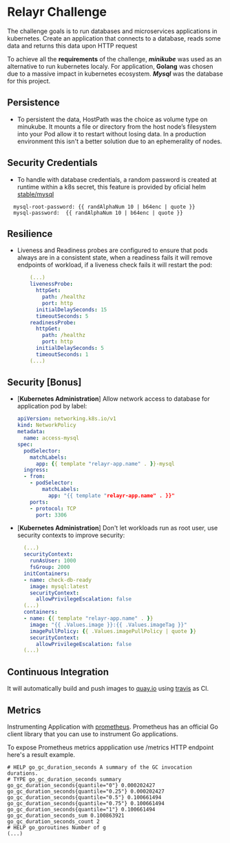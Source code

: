 # Relayr Challenge

The challenge goals is to run databases and microservices applications in kubernetes. Create an application that connects to a database, reads some data and returns this data upon HTTP request

To achieve all the **requirements** of the challenge, ***minikube*** was used as an alternative to run kubernetes localy. For application, **Golang** was chosen due to a massive impact in kubernetes ecosystem. ***Mysql*** was the database for this project.

## Persistence

- To persistent the data, HostPath was the choice as volume type on minukube. It mounts a file or directory from the host node’s filesystem into your Pod allow it to restart without losing data. In a production environment this isn't a better solution due to an ephemerality of nodes.

## Security Credentials

- To handle with database credentials, a random password is created at runtime within a k8s secret, this feature is provided by oficial helm [stable/mysql](https://github.com/helm/charts/tree/master/stable/mysql)

```text
  mysql-root-password: {{ randAlphaNum 10 | b64enc | quote }}
  mysql-password:  {{ randAlphaNum 10 | b64enc | quote }}
```

## Resilience

- Liveness and Readiness probes are configured to ensure that pods always are in a consistent state, when a readiness fails it will remove endpoints of workload, if a liveness check fails it will restart the pod:

    ```yaml
        (...)
        livenessProbe:
          httpGet:
            path: /healthz
            port: http
          initialDelaySeconds: 15
          timeoutSeconds: 5
        readinessProbe:
          httpGet:
            path: /healthz
            port: http
          initialDelaySeconds: 5
          timeoutSeconds: 1
        (...)
    ```

## Security [Bonus]

- [**Kubernetes Administration**] Allow network access to database for application pod by label:

    ```yaml
    apiVersion: networking.k8s.io/v1
    kind: NetworkPolicy
    metadata:
      name: access-mysql
    spec:
      podSelector:
        matchLabels:
          app: {{ template "relayr-app.name" . }}-mysql
      ingress:
      - from:
        - podSelector:
            matchLabels:
              app: "{{ template "relayr-app.name" . }}"
        ports:
        - protocol: TCP
          port: 3306
    ```

- [**Kubernetes Administration**] Don't let workloads run as root user, use security contexts to improve security:

    ```yaml
      (...)
      securityContext:
        runAsUser: 1000
        fsGroup: 2000
      initContainers:
      - name: check-db-ready
        image: mysql:latest
        securityContext:
          allowPrivilegeEscalation: false
      (...)
      containers:
      - name: {{ template "relayr-app.name" . }}
        image: "{{ .Values.image }}:{{ .Values.imageTag }}"
        imagePullPolicy: {{ .Values.imagePullPolicy | quote }}
        securityContext:
          allowPrivilegeEscalation: false
      (...)
    ```

## Continuous Integration

It will automatically build and push images to [quay.io](https://quay.io) using [travis](https://travis-ci.org) as CI.

## Metrics
Instrumenting Application with [prometheus](https://prometheus.io). Prometheus has an official Go client library that you can use to instrument Go applications.

To expose Prometheus metrics appplication use /metrics HTTP endpoint
here's a result example.

```text
# HELP go_gc_duration_seconds A summary of the GC invocation durations.
# TYPE go_gc_duration_seconds summary
go_gc_duration_seconds{quantile="0"} 0.000202427
go_gc_duration_seconds{quantile="0.25"} 0.000202427
go_gc_duration_seconds{quantile="0.5"} 0.100661494
go_gc_duration_seconds{quantile="0.75"} 0.100661494
go_gc_duration_seconds{quantile="1"} 0.100661494
go_gc_duration_seconds_sum 0.100863921
go_gc_duration_seconds_count 2
# HELP go_goroutines Number of g
(...)
```